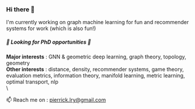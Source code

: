 ### Hi there 👋

I'm currently working on graph machine learning for fun and recommender systems for work (which is also fun!)

##### 🌱 Looking for PhD opportunities 🌱

**Major interests** : GNN & geometric deep learning, graph theory, topology, geometry \
**Other interests** : distance, density, recommender systems, game theory, evaluation metrics, information theory, manifold learning, metric learning, optimal transport, nlp
\
\

📫 Reach me on : pierrick.lry@gmail.com


<!--
**PierrickLeroy/PierrickLeroy** is a ✨ _special_ ✨ repository because its `README.md` (this file) appears on your GitHub profile.

Here are some ideas to get you started:

- 🔭 I’m currently working on ...
- 🌱 I’m currently learning ...
- 👯 I’m looking to collaborate on ...
- 🤔 I’m looking for help with ...
- 💬 Ask me about ...
- 
- 😄 Pronouns: ...
- ⚡ Fun fact: ...
-->

